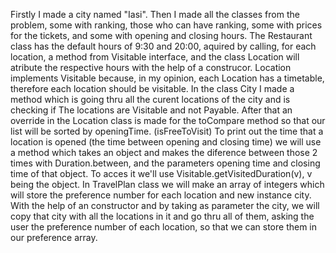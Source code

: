  Firstly I made a city named "Iasi". Then I made all the classes from the problem, some with ranking, those who can have ranking, some with prices for the tickets, and some with opening and closing hours.
The Restaurant class has the default hours of 9:30 and 20:00, aquired by calling, for each location, a method from Visitable interface, and the class Location will atribute
the respective hours with the help of a construcor. Location implements Visitable because, in my opinion, each Location has a timetable, therefore each location should be visitable.
  In the class City I made a method which is going thru all the curent locations of the city and is checking if The locations are Visitable and not Payable. After that an override
in the Location class is made for the toCompare method so that our list will be sorted by openingTime. (isFreeToVisit)
  To print out the time that a location is opened (the time between opening and closing time) we will use a method which takes an object and makes the diference between those
2 times with Duration.between, and the parameters opening time and closing time of that object. To acces it we'll use Visitable.getVisitedDuration(v), v being the object.
  In TravelPlan class we will make an array of integers which will store the preference number for each location and new instance city. With the help of an constructor and
by taking as parameter the city, we will copy that city with all the locations in it and go thru all of them, asking the user the preference number of each location, so that
we can store them in our preference array.
